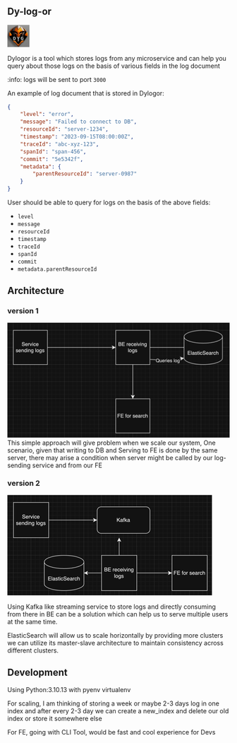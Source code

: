 ## Dy-log-or
<img src="img/img_2.png" alt="drawing" width="50"/>

Dylogor is a tool which stores logs from any microservice and 
can help you query about those logs on the basis of various fields
in the log document

:info: logs will be sent to port `3000`

An example of log document that is stored in Dylogor:

```json
{
	"level": "error",
	"message": "Failed to connect to DB",
    "resourceId": "server-1234",
	"timestamp": "2023-09-15T08:00:00Z",
	"traceId": "abc-xyz-123",
    "spanId": "span-456",
    "commit": "5e5342f",
    "metadata": {
        "parentResourceId": "server-0987"
    }
}
```

User should be able to query for logs on the basis of the above fields:

- `level`
- `message`
- `resourceId`
- `timestamp`
- `traceId`
- `spanId`
- `commit`
- `metadata.parentResourceId`

## Architecture

### version 1
![img.png](img/img.png)
This simple approach will give problem when we scale our system, One
scenario, given that writing to DB and Serving to FE is done by the 
same server, there may arise a condition when server might be called 
by our log-sending service and from our FE

### version 2

![img_1.png](img/img_1.png)

Using Kafka like streaming service to store logs and directly consuming
from there in BE can be a solution which can help us to serve multiple
users at the same time.

ElasticSearch will allow us to scale horizontally by providing more clusters
we can utilize its master-slave architecture to maintain consistency across different
clusters.

## Development

Using Python:3.10.13 with pyenv virtualenv

For scaling, I am thinking of storing a week or maybe 2-3 days log in one index
and after every 2-3 day we can create a new_index and delete our old index or
store it somewhere else

For FE, going with CLI Tool, would be fast and cool experience for Devs